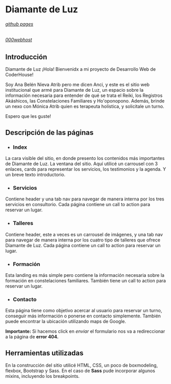 
# Diamante de Luz
###### [github pages](https://anci-nieva-atrib.github.io/diamantedeluz/)
###### [000webhost](https://diamantedeluz.000webhostapp.com/index.html)

## Introducción
Diamante de Luz ¡Hola! Bienvenidx a mi proyecto de Desarrollo Web de CoderHouse!

Soy Ana Belén Nieva Atrib pero me dicen Anci, y este es el sitio web institucional que armé para Diamante de Luz, un espacio sobre la información necesaria para entender de qué se trata el Reiki, los Registros Akáshicos, las Constelaciones Familiares y Ho'oponopono. Además, brinde un nexo con Mónica Atrib quien es terapeuta holística, y solicitale un turno.

Espero que les guste!


## Descripción de las páginas
- ### Index
La cara visible del sitio, en donde presento los contenidos más importantes de Diamante de Luz. La ventana del sitio. Aquí utilicé un carrousel con 3 enlaces, cards para representar los servicios, los testimonios y la agenda. Y un breve texto introductorio.

- ### Servicios
Contiene header y una tab nav para navegar de manera interna por los tres servicios en consultorio. Cada página contiene un call to action para reservar un lugar.

- ### Talleres
Contiene header, este a veces es un carrousel de imágenes, y una tab nav para navegar de manera interna por los cuatro tipo de talleres que ofrece Diamante de Luz. Cada página contiene un call to action para reservar un lugar.

- ### Formación
Esta landing es más simple pero contiene la información necesaria sobre la formación en constelaciones familiares. También tiene un call to action para reservar un lugar.

- ### Contacto
Esta página tiene como objetivo acercar al usuario para reservar un turno, conseguir más información o ponerse en contacto simplemente. También puede encontrar la ubicación utilizando maps de Google.


**Importante:** Si hacemos click en *enviar* el formulario nos va a redireccionar a la página de **error 404.**


## Herramientas utilizadas
En la construcción del sitio utilicé HTML, CSS, un poco de boxmodeling, flexbox, Bootstrap y Sass. En el caso de **Sass** pude incorporar algunos mixins, incluyendo los breakpoints.
